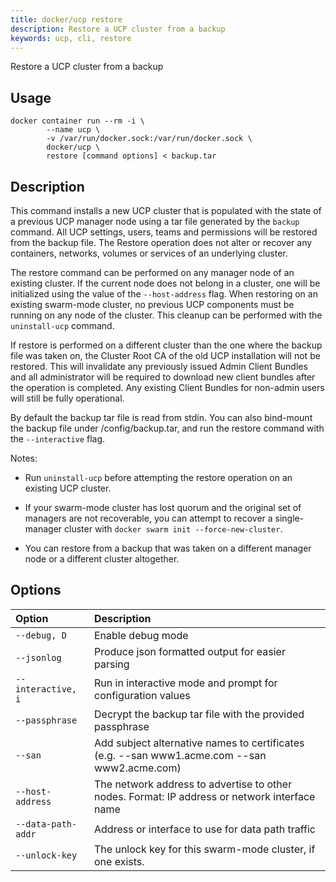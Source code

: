 ```yaml
---
title: docker/ucp restore
description: Restore a UCP cluster from a backup
keywords: ucp, cli, restore
---
```


Restore a UCP cluster from a backup

## Usage

```
docker container run --rm -i \
        --name ucp \
        -v /var/run/docker.sock:/var/run/docker.sock \
        docker/ucp \
        restore [command options] < backup.tar
```

## Description

This command installs a new UCP cluster that is populated with the state of
a previous UCP manager node using a tar file generated by the `backup` command.
All UCP settings, users, teams and permissions will be restored from the backup
file. The Restore operation does not alter or recover any containers, networks,
volumes or services of an underlying cluster.

The restore command can be performed on any manager node of an existing
cluster. If the current node does not belong in a cluster, one will be
initialized using the value of the `--host-address` flag. When restoring on an
existing swarm-mode cluster, no previous UCP components must be running on any
node of the cluster. This cleanup can be performed with the `uninstall-ucp`
command.

If restore is performed on a different cluster than the one
where the backup file was taken on, the Cluster Root CA of the old UCP
installation will not be restored. This will invalidate any
previously issued Admin Client Bundles and all administrator will be required
to download new client bundles after the operation is completed.
Any existing Client Bundles for non-admin users will still be fully
operational.

By default the backup tar file is read from stdin. You can also bind-mount the
backup file under /config/backup.tar, and run the restore command with the
`--interactive` flag.

Notes:

  * Run `uninstall-ucp` before attempting the restore operation on an
    existing UCP cluster.

  * If your swarm-mode cluster has lost quorum and the original set of managers
    are not recoverable, you can attempt to recover a single-manager cluster
  with `docker swarm init --force-new-cluster`.

  * You can restore from a backup that was taken on a different manager node or
    a different cluster altogether.


## Options

| Option             | Description                                                                                   |
|:-------------------|:----------------------------------------------------------------------------------------------|
| `--debug, D`       | Enable debug mode                                                                             |
| `--jsonlog`        | Produce json formatted output for easier parsing                                              |
| `--interactive, i` | Run in interactive mode and prompt for configuration values                                   |
| `--passphrase`     | Decrypt the backup tar file with the provided passphrase                                      |
| `--san`            | Add subject alternative names to certificates (e.g. --san www1.acme.com --san www2.acme.com)  |
| `--host-address`   | The network address to advertise to other nodes. Format: IP address or network interface name |
| `--data-path-addr` | Address or interface to use for data path traffic                                             |
| `--unlock-key`     | The unlock key for this swarm-mode cluster, if one exists.                                    |
